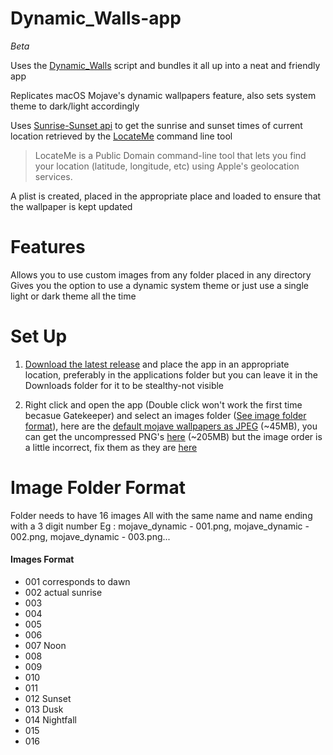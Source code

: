 # Dynamic_Walls-app

*Beta*

Uses the [Dynamic_Walls](https://github.com/kush-agra/Dynamic_Walls) script and bundles it all up into a neat and friendly app

Replicates macOS Mojave's dynamic wallpapers feature, also sets system theme to dark/light accordingly 

Uses [Sunrise-Sunset api](https://sunrise-sunset.org/api) to get the sunrise and sunset times of current location retrieved by the [LocateMe](http://iharder.sourceforge.net/current/macosx/locateme/) command line tool 

>LocateMe is a Public Domain command-line tool that lets you find your location (latitude, longitude, etc) using Apple's geolocation services.

A plist is created, placed in the appropriate place and loaded to ensure that the wallpaper is kept updated

# Features

Allows you to use custom images from any folder placed in any directory
Gives you the option to use a dynamic system theme or just use a single light or dark theme all the time

# Set Up

1. [Download the latest release](https://github.com/kush-agra/Dynamic_Walls-app/releases) and place the app in an appropriate location, preferably in the applications folder but you can leave it in the Downloads folder for it to be stealthy-not visible

2. Right click and open the app (Double click won't work the first time becasue Gatekeeper) and select an images folder ([See image folder format](https://github.com/kush-agra/Dynamic_Walls-app#image-folder-format)), here are the [default mojave wallpapers as JPEG](https://mega.nz/#!c1RTmZwT!cveuEUEJQq8R6R3r3W9BFuBPo0WAI_YwMLtgAEG1620) (~45MB), you can get the uncompressed PNG's [here](https://mega.nz/#!UxxyVKJT!4Kn3ilScP2FALnbR3mG3G6I7gDpm7ZE8lGEGU1hGEG0) (~205MB) but the image order is a little incorrect, fix them as they are [here](https://github.com/kush-agra/Dynamic_Walls/issues/5)

# Image Folder Format

Folder needs to have 16 images
All with the same name and name ending with a 3 digit number
Eg : mojave_dynamic - 001.png, mojave_dynamic - 002.png, mojave_dynamic - 003.png...

#### Images Format

* 001 corresponds to dawn
* 002 actual sunrise
* 003
* 004
* 005
* 006
* 007 Noon
* 008
* 009
* 010
* 011
* 012 Sunset
* 013 Dusk
* 014 Nightfall
* 015
* 016
